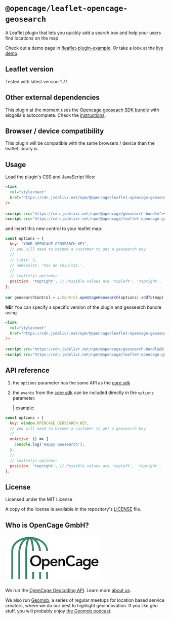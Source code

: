 # `@opencage/leaflet-opencage-geosearch`

<p>A Leaflet plugin that lets you quickly add a search box and help your users find locations on the map</p>

Check out a demo page in [/leaflet-plugin-example](https://github.com/OpenCageData/geosearch/tree/master/examples/leaflet-plugin-example). Or take a look at the [live demo](https://codepen.io/opencage/full/podemjq).

## Leaflet version

Tested with latest version 1.7.1

## Other external dependencies

This plugin at the moment uses the [Opencage geoseach SDK bundle]() with alogolia's autocomplete. Check the [instructions](#usage).

## Browser / device compatibility

This plugin will be compatible with the same browsers / device than the leaflet library is.

## Usage

Load the plugin's CSS and JavaScript files:

```html
<link
  rel="stylesheet"
  href="https://cdn.jsdelivr.net/npm/@opencage/leaflet-opencage-geosearch/leaflet-opencage-geosearch.css"
/>

<script src="https://cdn.jsdelivr.net/npm/@opencage/geosearch-bundle"></script>
<script src="https://cdn.jsdelivr.net/npm/@opencage/leaflet-opencage-geosearch"></script>
```

and insert this new control to your leaflet map:

```js
const options = {
  key: 'YOUR_OPENCAGE_GEOSEARCH_KEY',
  // you will need to become a customer to get a geosearch key
  //
  // limit: 3,
  // noResults: 'Pas de résultat.',
  //
  // leafletjs options:
  position: 'topright', // Possible values are 'topleft', 'topright', 'bottomleft' or 'bottomright'
};

var geosearchControl = L.Control.openCageGeosearch(options).addTo(map);
```

**NB:**
You can specify a specific version of the plugin and geosearch bundle using

```html
<link
  rel="stylesheet"
  href="https://cdn.jsdelivr.net/npm/@opencage/leaflet-opencage-geosearch@0.0.5/leaflet-opencage-geosearch.css"
/>

<script src="https://cdn.jsdelivr.net/npm/@opencage/geosearch-bundle@0.0.2"></script>
<script src="https://cdn.jsdelivr.net/npm/@opencage/leaflet-opencage-geosearch@0.0.6"></script>
```

## API reference

1. the `options` parameter has the same API as the [core sdk](https://github.com/OpenCageData/geosearch)

2. the `events` from the [core sdk](https://github.com/OpenCageData/geosearch) can be included directly in the `options` parameter.

   | example:

```js
const options = {
  key: window.OPENCAGE_GEOSEARCH_KEY,
  // you will need to become a customer to get a geosearch key
  //
  onActive: () => {
    console.log('Happy Geosearch');
  },
  //
  // leafletjs options:
  position: 'topright', // Possible values are 'topleft', 'topright', 'bottomleft' or 'bottomright'
};
```

## License

Licensed under the MIT License

A copy of the license is available in the repository's [LICENSE](LICENSE) file.

## Who is OpenCage GmbH?

[![OpenCage Logo](/resources/opencage_logo_300_150.png)](https://opencagedata.com)

We run the [OpenCage Geocoding API](https://opencagedata.com/api). Learn more [about us](https://opencagedata.com/about).

We also run [Geomob](https://thegeomob.com), a series of regular meetups for location based service creators, where we do our best to highlight geoinnovation. If you like geo stuff, you will probably enjoy [the Geomob podcast](https://thegeomob.com/podcast/).

